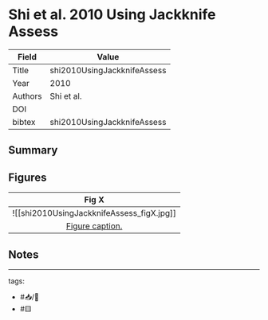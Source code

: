 # Shi et al. 2010 Using Jackknife Assess


| Field   | Value                                                                                       |
| ------- | ------------------------------------------------------------------------------------------- |
| Title   | shi2010UsingJackknifeAssess | 
| Year    | 2010                                                                                       |
| Authors | Shi et al.                                                                          |
| DOI     |                                              |
| bibtex  | shi2010UsingJackknifeAssess


## Summary

## Figures

|                    Fig X                     |
|:--------------------------------------------:|
| ![[shi2010UsingJackknifeAssess_figX.jpg]] |
| [Figure caption.](Shi%20et%20al.%202010%20Using%20Jackknife%20Assess.md#%20Shi%20et%20al.%202010%20Using%20Jackknife%20Assess.md) |


## Notes

---

tags: 
  - #📥/📰 
  - #🟨